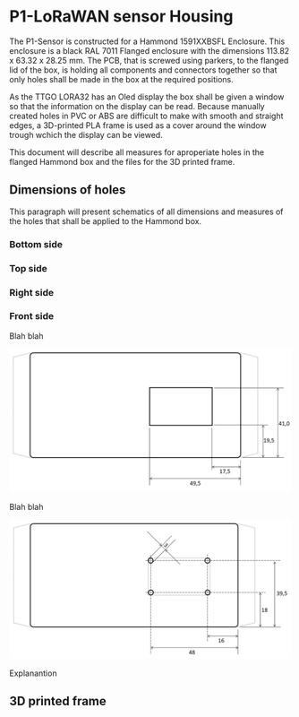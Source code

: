 # P1-LoRaWAN sensor Housing
The P1-Sensor is constructed for a Hammond 1591XXBSFL Enclosure. This enclosure is a black RAL 7011 Flanged enclosure with the dimensions 113.82 x 63.32 x 28.25 mm. The PCB, that is screwed using parkers, to the flanged lid of the box, is holding all components and connectors together so that only holes shall be made in the box at the required positions.

As the TTGO LORA32 has an Oled display the box shall be given a window so that the information on the display can be read. Because manually created holes in PVC or ABS are difficult to make with smooth and straight edges, a 3D-printed PLA frame is used as a cover around the window trough wchich the display can be viewed.

This document will describe all measures for aproperiate holes in the flanged Hammond box and the files for the 3D printed frame.

## Dimensions of holes
This paragraph will present schematics of all dimensions and measures of the holes that shall be applied to the Hammond box.



### Bottom side

### Top side

### Right side

### Front side

Blah blah

![Dimensions window frontside](CaseFront.png "Dimensions window frontside")

Blah blah

![location-dimenstions support-holes window frontside](CaseFrontAid.png "location-dimenstions support-holes window frontside")

Explanantion

## 3D printed frame

